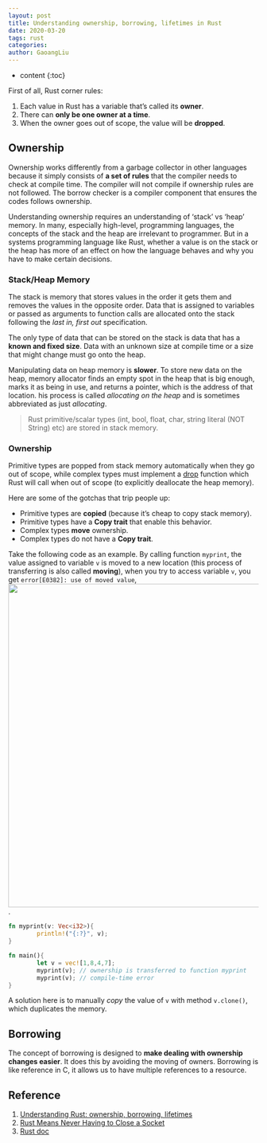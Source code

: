```yaml
---
layout: post
title: Understanding ownership, borrowing, lifetimes in Rust
date: 2020-03-20
tags: rust
categories: 
author: GaoangLiu
---
```

* content
{:toc}


First of all, Rust corner rules: 



1. Each value in Rust has a variable that’s called its **owner**.
2. There can **only be one owner at a time**.
3. When the owner goes out of scope, the value will be **dropped**.

## Ownership 
Ownership works differently from a garbage collector in other languages because it simply consists of **a set of rules** that the compiler needs to check at compile time. The compiler will not compile if ownership rules are not followed. The borrow checker is a compiler component that ensures the codes follows ownership. 

Understanding ownership requires an understanding of ‘stack’ vs ‘heap’ memory. In many, especially high-level, programming languages, the concepts of the stack and the heap are irrelevant to programmer. But in a systems programming language like Rust, whether a value is on the stack or the heap has more of an effect on how the language behaves and why you have to make certain decisions. 

### Stack/Heap Memory
The stack is memory that stores values in the order it gets them and removes the values in the opposite order. Data that is assigned to variables or passed as arguments to function calls are allocated onto the stack following the *last in, first out* specification.

The only type of data that can be stored on the stack is data that has a **known and fixed size**. Data with an unknown size at compile time or a size that might change must go onto the heap.

Manipulating data on heap memory is **slower**. To store new data on the heap, memory allocator finds an empty spot in the heap that is big enough, marks it as being in use, and returns a pointer, which is the address of that location. his process is called *allocating on the heap* and is sometimes abbreviated as just *allocating*.

> Rust primitive/scalar types (int, bool, float, char, string literal (NOT String) etc) are stored in stack memory.

### Ownership
Primitive types are popped from stack memory automatically when they go out of scope, while complex types must implement a [drop](https://doc.rust-lang.org/std/mem/fn.drop.html) function which Rust will call when out of scope (to explicitly deallocate the heap memory).

Here are some of the gotchas that trip people up:

- Primitive types are **copied** (because it’s cheap to copy stack memory).
- Primitive types have a **Copy trait** that enable this behavior.
- Complex types **move** ownership.
- Complex types do not have a **Copy trait**.

Take the following code as an example. By calling function `myprint`, the value assigned to variable `v` is moved to a new location (this process of transferring is also called **moving**), when you try to access variable `v`, you get `error[E0382]: use of moved value`, <img class='center' src="{{site.baseurl}}/images/2020/error.e0382_rounded.png" width="650">.

```rust
fn myprint(v: Vec<i32>){
        println!("{:?}", v);
}

fn main(){
        let v = vec![1,8,4,7];
        myprint(v); // ownership is transferred to function myprint
        myprint(v); // compile-time error
}
```
A solution here is to manually *copy* the value of `v` with method `v.clone()`, which duplicates the memory.

## Borrowing
The concept of borrowing is designed to **make dealing with ownership changes easier**. It does this by avoiding the moving of owners. Borrowing is like reference in C, it allows us to have multiple references to a resource.


## Reference 
1. [Understanding Rust: ownership, borrowing, lifetimes](https://medium.com/@bugaevc/understanding-rust-ownership-borrowing-lifetimes-ff9ee9f79a9c)
2. [Rust Means Never Having to Close a Socket](https://blog.skylight.io/rust-means-never-having-to-close-a-socket/)
3. [Rust doc](https://doc.rust-lang.org/1.8.0/book/ownership.html)










